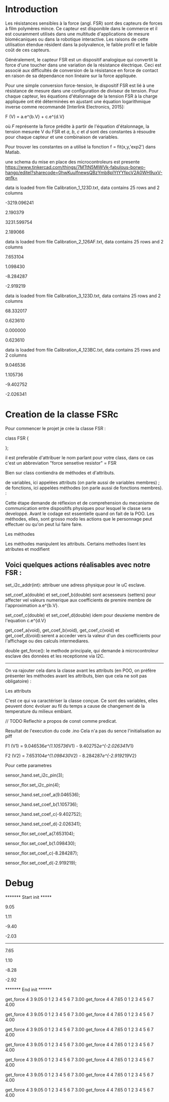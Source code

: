 ﻿# Introduction

Les résistances sensibles à la force (angl. FSR) sont des capteurs de forces à film polymères mince. Ce capteur est disponible dans le commerce et il est couramment utilisés dans une multitude d'applications de mesure biomécaniques ou dans la robotique interactive. Les raisons de cette utilisation étendue résident dans la polyvalence, le faible profil et le faible coût de ces capteurs.

Généralement, le capteur FSR est un dispositif analogique qui convertit la force d'une toucher dans une variation de la  résistance électrique. Ceci est associé aux difficultés de conversion de la résistance en force de contact en raison de sa dépendance non linéaire sur la force appliquée.

Pour une simple conversion force-tension, le dispositif FSR est lié à une résistance de mesure dans une configuration de diviseur de tension. Pour chaque capteur, les équations d'étalonnage de la tension FSR à la charge appliquée  ont été déterminées en ajustant une équation logarithmique inverse comme recommandé [Interlink Electronics, 2015]:

F (V) = a.e^{b.V} + c.e^{d.V}          


où $F$ représente la force prédite à partir de l'équation d'étalonnage, la tension mesurée V du FSR et $a$, $b$, $c$ et $d$ sont des constantes à résoudre pour chaque capteur et une combinaison de variables.

Pour trouver les constantes on a utilisé la fonction   f = fit(x,y,'exp2') dans Matlab.


une schema du mise en place des microcontroleurs est presente
https://www.tinkercad.com/things/7MTtN5MlWVk-fabulous-borwo-hango/editel?sharecode=0hwKuulfnewsQBzYmb8pIYtYYfpcV2A0WH9uxV-qnfk=

data is loaded from file Calibration_1_123D.txt, data contains 25 rows and 2 columns

-3219.096241

2.190379

3231.599754

2.189066

data is loaded from file Calibration_2_126AF.txt, data contains 25 rows and 2 columns

7.653104

1.098430

-8.284287

-2.919219

data is loaded from file Calibration_3_123D.txt, data contains 25 rows and 2 columns

68.332017

0.623610

0.000000

0.623610

data is loaded from file Calibration_4_123BC.txt, data contains 25 rows and 2 columns

9.046536

1.105736

-9.402752

-2.026341


# Creation de la classe FSRc

Pour commencer le projet je crée la classe FSR :

class FSR {

};

il est preferable d'attribuer le nom parlant pour votre class, dans ce cas c'est un abbreviation "force sensetive resistor" = FSR

Bien sur class contiendra de méthodes et d'attributs.

de variables, ici appelées attributs (on parle aussi de variables membres) ; de fonctions, ici appelées méthodes (on parle aussi de fonctions membres). :

Cette étape demande de réflexion et de comprehension du mecanisme de communication entre dispositifs physiques pour lesquel le classe sera developpé. Avant le codage est essentielle quand on fait de la POO. Les méthodes, elles, sont grosso modo les actions que le personnage peut effectuer ou qu'on peut lui faire faire.

Les méthodes

Les méthodes manipulent les attributs. Certains methodes lisent les atributes et modifient

Voici quelques actions réalisables avec notre FSR :
---
set_i2c_addr(int): attribuer une adress physique  pour le uC esclave.

set_coef_a(double) et set_coef_b(double) sont acsesseurs (setters) pour affecter vel valeurs numerique aux coefficients de premire membre de l'approximation a.e^{b.V}.

set_coef_c(double) et set_coef_d(double) idem pour deuxieme membre de l'equation c.e^{d.V}

get_coef_a(void), get_coef_b(void), get_coef_c(void) et get_coef_d(void):serent a acceder vers la valeur d'un des coefficients pour l'affichage ou des calculs intermediares.

double  get_force(): le methode principale, qui demande à microcontroleur esclave des données et les receptionne via I2C.

---
On va rajouter cela dans la classe avant les attributs (en POO, on préfère présenter les méthodes avant les attributs, bien que cela ne soit pas obligatoire) :

Les attributs

C'est ce qui va caractériser la classe conçue. Ce sont des variables, elles peuvent donc évoluer au fil du temps a cause de changement de la temperature du milieux embiant.

// TODO
Reflechir a propos de const comme predicat.



Resultat de l'execution du code .ino
Cela n'a pas du sence l'initialisation au piff

F1 (V1) = 9.046536*e^(1.105736*V1) - 9.402752*e^{-2.026341*V1}

F2 (V2) = 7.653104*e^(1.098430*V2) - 8.284287*e^{-2.919219*V2}

Pour cette parametres

sensor_hand.set_i2c_pin(3);

sensor_flor.set_i2c_pin(4);

sensor_hand.set_coef_a(9.046536);

sensor_hand.set_coef_b(1.105736);

sensor_hand.set_coef_c(-9.402752);

sensor_hand.set_coef_d(-2.026341);

sensor_flor.set_coef_a(7.653104);

sensor_flor.set_coef_b(1.098430);

sensor_flor.set_coef_c(-8.284287);

sensor_flor.set_coef_d(-2.919219);
    
# Debug

******* Start init *****

9.05

1.11

-9.40

-2.03

***********************

7.65

1.10

-8.28

-2.92

******* End init ******

 get_force 4 3 9.05 0 1 2 3 4 5 6 7 3.00 get_force 4 4 7.65 0 1 2 3 4 5 6 7 4.00
 
 get_force 4 3 9.05 0 1 2 3 4 5 6 7 3.00 get_force 4 4 7.65 0 1 2 3 4 5 6 7 4.00
 
 get_force 4 3 9.05 0 1 2 3 4 5 6 7 3.00 get_force 4 4 7.65 0 1 2 3 4 5 6 7 4.00
 
 get_force 4 3 9.05 0 1 2 3 4 5 6 7 3.00 get_force 4 4 7.65 0 1 2 3 4 5 6 7 4.00
 
 get_force 4 3 9.05 0 1 2 3 4 5 6 7 3.00 get_force 4 4 7.65 0 1 2 3 4 5 6 7 4.00
 
 get_force 4 3 9.05 0 1 2 3 4 5 6 7 3.00 get_force 4 4 7.65 0 1 2 3 4 5 6 7 4.00
 
 get_force 4 3 9.05 0 1 2 3 4 5 6 7 3.00 get_force 4 4 7.65 0 1 2 3 4 5 6 7 4.00
 

